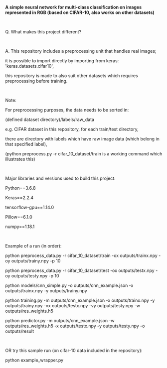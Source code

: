 <b>A simple neural network for multi-class classification on images represented in RGB
(based on CIFAR-10, also works on other datasets)</b>

<p>&nbsp;</p>
Q. What makes this project different?
<p>&nbsp;</p>
A. This repository includes a preprocessing unit that handles real images; 

it is possible to import directly by importing from keras: 'keras.datasets.cifar10',

this repository is made to also suit other datasets which requires preprocessing before training.

<p>&nbsp;</p>
Note:

For preprocessing purposes, the data needs to be sorted in:

(defined dataset directory)/labels/raw_data

e.g. CIFAR dataset in this repository, for each train/test directory, 

there are directory with labels which have raw image data (which belong in that specified label),

(python preprocess.py -r cifar_10_dataset/train is a working command which illustrates this)


<p>&nbsp;</p>
Major libraries and versions used to build this project:

Python==3.6.8

Keras==2.2.4

tensorflow-gpu==1.14.0

Pillow==6.1.0

numpy==1.18.1



<p>&nbsp;</p>
Example of a run (in order):

python preprocess_data.py -r cifar_10_dataset/train -ox outputs/trainx.npy -oy outputs/trainy.npy -p 10

python preprocess_data.py -r cifar_10_dataset/test -ox outputs/testx.npy -oy outputs/testy.npy -p 10

python models/cnn_simple.py -o outputs/cnn_example.json -x outputs/trainx.npy -y outputs/trainy.npy

python training.py -m outputs/cnn_example.json -x outputs/trainx.npy -y outputs/trainy.npy -vx outputs/testx.npy -vy 
outputs/testy.npy -w outputs/res_weights.h5

python predictor.py -m outputs/cnn_example.json -w outputs/res_weights.h5 -x outputs/testx.npy -y outputs/testy.npy -o outputs/result
<p>&nbsp;</p>
OR try this sample run (on cifar-10 data included in the repository):

python example_wrapper.py
